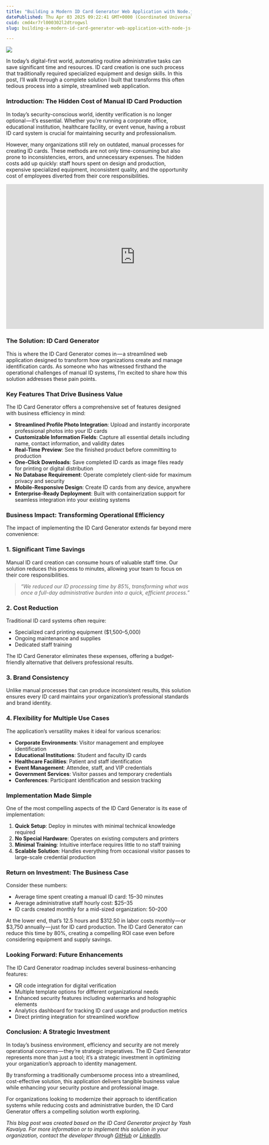 ```yaml
---
title: "Building a Modern ID Card Generator Web Application with Node.js and Express"
datePublished: Thu Apr 03 2025 09:22:41 GMT+0000 (Coordinated Universal Time)
cuid: cmd4xr7rl000302l2dtrogwsl
slug: building-a-modern-id-card-generator-web-application-with-node-js-and-express-baaf9ea14a60

---
```


![](https://cdn.hashnode.com/res/hashnode/image/upload/v1752608340347/39263560-70ab-453c-9df5-da169c5ea939.png)

In today’s digital-first world, automating routine administrative tasks can save significant time and resources. ID card creation is one such process that traditionally required specialized equipment and design skills. In this post, I’ll walk through a complete solution I built that transforms this often tedious process into a simple, streamlined web application.

### Introduction: The Hidden Cost of Manual ID Card Production

In today’s security-conscious world, identity verification is no longer optional — it’s essential. Whether you’re running a corporate office, educational institution, healthcare facility, or event venue, having a robust ID card system is crucial for maintaining security and professionalism.

However, many organizations still rely on outdated, manual processes for creating ID cards. These methods are not only time-consuming but also prone to inconsistencies, errors, and unnecessary expenses. The hidden costs add up quickly: staff hours spent on design and production, expensive specialized equipment, inconsistent quality, and the opportunity cost of employees diverted from their core responsibilities.

<iframe src="https://www.youtube.com/embed/PuS7G8Ql4do?feature=oembed" width="700" height="393" frameborder="0" scrolling="no"></iframe>

### The Solution: ID Card Generator

This is where the ID Card Generator comes in — a streamlined web application designed to transform how organizations create and manage identification cards. As someone who has witnessed firsthand the operational challenges of manual ID systems, I’m excited to share how this solution addresses these pain points.

### Key Features That Drive Business Value

The ID Card Generator offers a comprehensive set of features designed with business efficiency in mind:

*   **Streamlined Profile Photo Integration**: Upload and instantly incorporate professional photos into your ID cards
*   **Customizable Information Fields**: Capture all essential details including name, contact information, and validity dates
*   **Real-Time Preview**: See the finished product before committing to production
*   **One-Click Downloads**: Save completed ID cards as image files ready for printing or digital distribution
*   **No Database Requirement**: Operate completely client-side for maximum privacy and security
*   **Mobile-Responsive Design**: Create ID cards from any device, anywhere
*   **Enterprise-Ready Deployment**: Built with containerization support for seamless integration into your existing systems

### Business Impact: Transforming Operational Efficiency

The impact of implementing the ID Card Generator extends far beyond mere convenience:

### 1\. Significant Time Savings

Manual ID card creation can consume hours of valuable staff time. Our solution reduces this process to minutes, allowing your team to focus on their core responsibilities.

> *“We reduced our ID processing time by 85%, transforming what was once a full-day administrative burden into a quick, efficient process.”*

### 2\. Cost Reduction

Traditional ID card systems often require:

*   Specialized card printing equipment ($1,500–5,000)
*   Ongoing maintenance and supplies
*   Dedicated staff training

The ID Card Generator eliminates these expenses, offering a budget-friendly alternative that delivers professional results.

### 3\. Brand Consistency

Unlike manual processes that can produce inconsistent results, this solution ensures every ID card maintains your organization’s professional standards and brand identity.

### 4\. Flexibility for Multiple Use Cases

The application’s versatility makes it ideal for various scenarios:

*   **Corporate Environments**: Visitor management and employee identification
*   **Educational Institutions**: Student and faculty ID cards
*   **Healthcare Facilities**: Patient and staff identification
*   **Event Management**: Attendee, staff, and VIP credentials
*   **Government Services**: Visitor passes and temporary credentials
*   **Conferences**: Participant identification and session tracking

### Implementation Made Simple

One of the most compelling aspects of the ID Card Generator is its ease of implementation:

1.  **Quick Setup**: Deploy in minutes with minimal technical knowledge required
2.  **No Special Hardware**: Operates on existing computers and printers
3.  **Minimal Training**: Intuitive interface requires little to no staff training
4.  **Scalable Solution**: Handles everything from occasional visitor passes to large-scale credential production

### Return on Investment: The Business Case

Consider these numbers:

*   Average time spent creating a manual ID card: 15–30 minutes
*   Average administrative staff hourly cost: $25–35
*   ID cards created monthly for a mid-sized organization: 50–200

At the lower end, that’s 12.5 hours and $312.50 in labor costs monthly — or $3,750 annually — just for ID card production. The ID Card Generator can reduce this time by 80%, creating a compelling ROI case even before considering equipment and supply savings.

### Looking Forward: Future Enhancements

The ID Card Generator roadmap includes several business-enhancing features:

*   QR code integration for digital verification
*   Multiple template options for different organizational needs
*   Enhanced security features including watermarks and holographic elements
*   Analytics dashboard for tracking ID card usage and production metrics
*   Direct printing integration for streamlined workflow

### Conclusion: A Strategic Investment

In today’s business environment, efficiency and security are not merely operational concerns — they’re strategic imperatives. The ID Card Generator represents more than just a tool; it’s a strategic investment in optimizing your organization’s approach to identity management.

By transforming a traditionally cumbersome process into a streamlined, cost-effective solution, this application delivers tangible business value while enhancing your security posture and professional image.

For organizations looking to modernize their approach to identification systems while reducing costs and administrative burden, the ID Card Generator offers a compelling solution worth exploring.

*This blog post was created based on the ID Card Generator project by Yash Kavaiya. For more information or to implement this solution in your organization, contact the developer through* [*GitHub*](https://github.com/Yash-Kavaiya) *or* [*LinkedIn*](https://www.linkedin.com/in/yash-kavaiya/)*.*